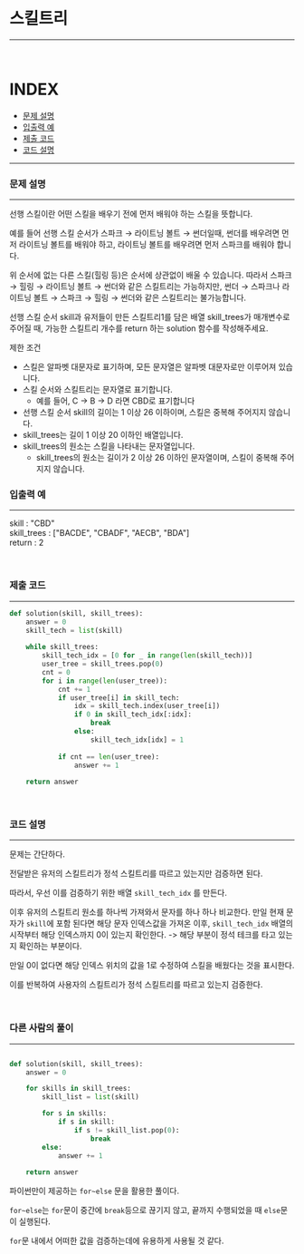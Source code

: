 # 스킬트리
---

<br>

# INDEX
- [문제 설명](#문제-설명)
- [입출력 예](#입출력-예)
- [제출 코드](#제출-코드)
- [코드 설명](#코드-설명)

---

### 문제 설명
---
선행 스킬이란 어떤 스킬을 배우기 전에 먼저 배워야 하는 스킬을 뜻합니다.

예를 들어 선행 스킬 순서가 스파크 → 라이트닝 볼트 → 썬더일때, 썬더를 배우려면 먼저 라이트닝 볼트를 배워야 하고, 라이트닝 볼트를 배우려면 먼저 스파크를 배워야 합니다.

위 순서에 없는 다른 스킬(힐링 등)은 순서에 상관없이 배울 수 있습니다. 따라서 스파크 → 힐링 → 라이트닝 볼트 → 썬더와 같은 스킬트리는 가능하지만, 썬더 → 스파크나 라이트닝 볼트 → 스파크 → 힐링 → 썬더와 같은 스킬트리는 불가능합니다.

선행 스킬 순서 skill과 유저들이 만든 스킬트리1를 담은 배열 skill_trees가 매개변수로 주어질 때, 가능한 스킬트리 개수를 return 하는 solution 함수를 작성해주세요.

제한 조건
- 스킬은 알파벳 대문자로 표기하며, 모든 문자열은 알파벳 대문자로만 이루어져 있습니다.
- 스킬 순서와 스킬트리는 문자열로 표기합니다.
    - 예를 들어, C → B → D 라면 CBD로 표기합니다
- 선행 스킬 순서 skill의 길이는 1 이상 26 이하이며, 스킬은 중복해 주어지지 않습니다.
- skill_trees는 길이 1 이상 20 이하인 배열입니다.
- skill_trees의 원소는 스킬을 나타내는 문자열입니다.
    - skill_trees의 원소는 길이가 2 이상 26 이하인 문자열이며, 스킬이 중복해 주어지지 않습니다.


### 입출력 예
---

skill : "CBD"<br>
skill_trees : ["BACDE", "CBADF", "AECB", "BDA"]<br>
return : 2

<br>

### 제출 코드
---
```python
def solution(skill, skill_trees):
    answer = 0
    skill_tech = list(skill)
    
    while skill_trees:
        skill_tech_idx = [0 for _ in range(len(skill_tech))]
        user_tree = skill_trees.pop(0)
        cnt = 0
        for i in range(len(user_tree)):
            cnt += 1
            if user_tree[i] in skill_tech:
                idx = skill_tech.index(user_tree[i])
                if 0 in skill_tech_idx[:idx]:
                    break
                else:
                    skill_tech_idx[idx] = 1
            
            if cnt == len(user_tree):
                answer += 1
    
    return answer
```

<br>

### 코드 설명
---

문제는 간단하다.

전달받은 유저의 스킬트리가 정석 스킬트리를 따르고 있는지만 검증하면 된다.

따라서, 우선 이를 검증하기 위한 배열 `skill_tech_idx` 를 만든다.

이후 유저의 스킬트리 원소를 하나씩 가져와서 문자를 하나 하나 비교한다.
만일 현재 문자가 `skill`에 포함 된다면 해당 문자 인덱스값을 가져온 이후, `skill_tech_idx` 배열의 시작부터 해당 인덱스까지 0이 있는지 확인한다. -> 해당 부분이 정석 테크를 타고 있는지 확인하는 부분이다.

만일 0이 없다면 해당 인덱스 위치의 값을 1로 수정하여 스킬을 배웠다는 것을 표시한다.

이를 반복하여 사용자의 스킬트리가 정석 스킬트리를 따르고 있는지 검증한다.

<br>

### 다른 사람의 풀이
---
```python

def solution(skill, skill_trees):
    answer = 0

    for skills in skill_trees:
        skill_list = list(skill)

        for s in skills:
            if s in skill:
                if s != skill_list.pop(0):
                    break
        else:
            answer += 1
    
    return answer
```

파이썬만이 제공하는 `for~else` 문을 활용한 풀이다.

`for~else`는 `for`문이 중간에 `break`등으로 끊기지 않고, 끝까지 수행되었을 때 `else`문이 실행된다.

`for`문 내에서 어떠한 값을 검증하는데에 유용하게 사용될 것 같다.

